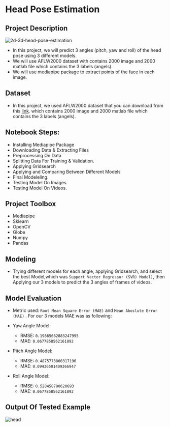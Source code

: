 # Head Pose Estimation


## Project Description

![2d-3d-head-pose-estimation](https://user-images.githubusercontent.com/49573699/191772281-32883606-2c1c-4f8e-bc9b-a56a7465cde5.jpg)

- In this project, we will predict 3 angles (pitch, yaw and roll) of the head pose using 3 different models.
- We will use AFLW2000 dataset with contains 2000 image and 2000 matlab file which contains the 3 labels (angels).
- We will use mediapipe package to extract points of the face in each image.

## Dataset
- In this project, we used AFLW2000 dataset that you can download from this [link](http://www.cbsr.ia.ac.cn/users/xiangyuzhu/projects/3DDFA/Database/AFLW2000-3D.zip). which contains 2000 image and 2000 matlab file which contains the 3 labels (angels).

## Notebook Steps:
- Installing Mediapipe Package
- Downloading Data & Extracting Files
- Preprocessing On Data
- Splitting Data For Training & Validation.
- Applying Gridsearch
- Applying and Comparing Between Different Models
- Final Modeleling.
- Testing Model On Images.
- Testing Model On Videos.

## Project Toolbox
- Mediapipe
- Sklearn
- OpenCV
- Globe
- Numpy
- Pandas

## Modeling
- Trying different models for each angle, applying Gridsearch, and select the best Model,which was `Support Vector Regressor (SVR) Model)`, then Applying our 3 models to predict the 3 angles of frames of videos.

## Model Evaluation
- Metric used: `Root Mean Square Error (MAE)` and `Mean Aboslute Error (MAE)` .
For our 3 models MAE was as following:
- Yaw Angle Model:
  - RMSE: `0.19865662883247995`
  - MAE: `0.0677858562161892`

- Pitch Angle Model:
  - RMSE: `0.4875773800317196`
  - MAE: `0.09436501409366947`
  
- Roll Angle Model:
  - RMSE: `0.528458780620693`
  - MAE: `0.0677858562161892`

## Output Of Tested Example
![head](test_video.gif)



